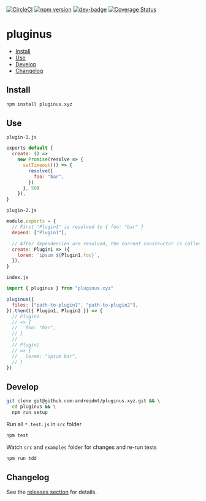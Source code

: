 <!-- markdownlint-disable first-line-h1 line-length -->

[![CircleCI](https://circleci.com/gh/andreidmt/pluginus.xyz.svg?style=svg)](https://circleci.com/gh/andreidmt/pluginus.xyz)
[![npm version](https://badge.fury.io/js/pluginus.xyz.svg)](https://www.npmjs.com/package/pluginus.xyz)
[![dev-badge](https://david-dm.org/andreidmt/pluginus.xyz.svg)](https://david-dm.org/andreidmt/pluginus.xyz)
[![Coverage Status](https://coveralls.io/repos/github/andreidmt/pluginus.xyz/badge.svg)](https://coveralls.io/github/andreidmt/pluginus.xyz)

# pluginus

<!-- vim-markdown-toc GFM -->

* [Install](#install)
* [Use](#use)
* [Develop](#develop)
* [Changelog](#changelog)

<!-- vim-markdown-toc -->

## Install

```bash
npm install pluginus.xyz
```

## Use

`plugin-1.js`

```js
exports default {
  create: () =>
    new Promise(resolve => {
      setTimeout(() => {
        resolve({
          foo: "bar",
        })
      }, 50)
    }),
}
```

`plugin-2.js`

```js
module.exports = {
  // First "Plugin1" is resolved to { foo: "bar" }
  depend: ["Plugin1"],

  // After dependencies are resolved, the current constructor is called
  create: Plugin1 => ({
    lorem: `ipsum ${Plugin1.foo}`,
  }),
}
```

`index.js`

```js
import { pluginus } from "pluginus.xyz"

pluginus({
  files: ["path-to-plugin1", "path-to-plugin2"], 
}).then(({ Plugin1, Plugin2 }) => {
  // Plugin1
  // => {
  //   foo: "bar",
  // }
  //
  // Plugin2
  // => {
  //   lorem: "ipsum bar",
  // }
})
```

## Develop

```bash
git clone git@github.com:andreidmt/pluginus.xyz.git && \
  cd pluginus && \
  npm run setup
```

Run all `*.test.js` in `src` folder

```bash
npm test
```

Watch `src` and `examples` folder for changes and re-run tests

```bash
npm run tdd
```

## Changelog

See the [releases section](https://github.com/andreidmt/pluginus.xyz/releases) for details.
